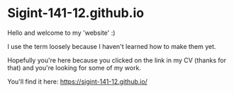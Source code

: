 # Sigint-141-12.github.io
Hello and welcome to my 'website' :)

I use the term loosely because I haven't learned how to make them yet.

Hopefully you're here because you clicked on the link in my CV (thanks for that) and you're looking for some of my work.

You'll find it here: https://sigint-141-12.github.io/
